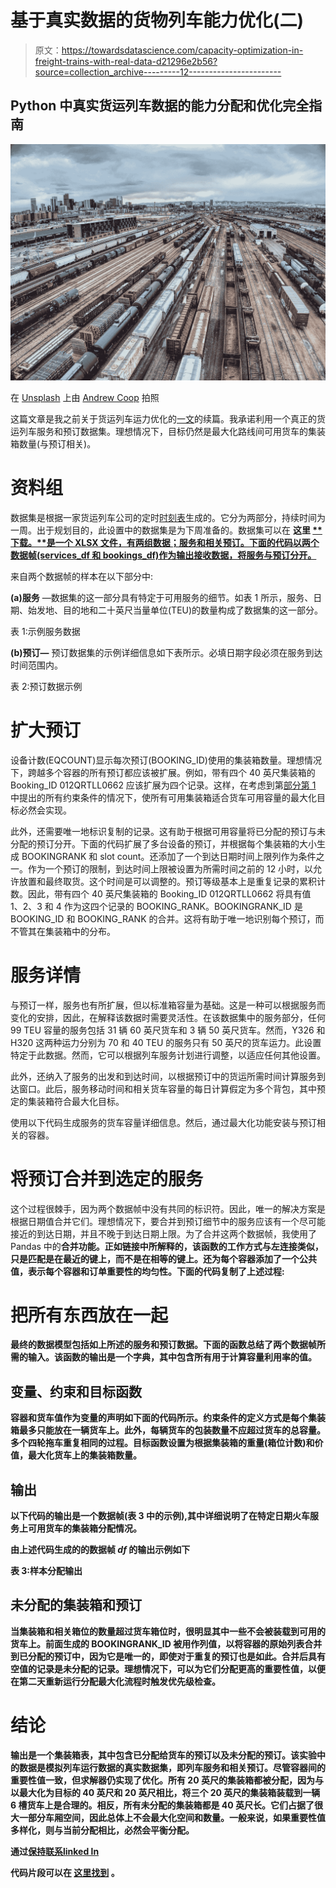 # 基于真实数据的货物列车能力优化(二)

> 原文：<https://towardsdatascience.com/capacity-optimization-in-freight-trains-with-real-data-d21296e2b56?source=collection_archive---------12----------------------->

## Python 中真实货运列车数据的能力分配和优化完全指南

![](img/fe65c794be354d55586f3afd0aeb1808.png)

在 [Unsplash](https://unsplash.com?utm_source=medium&utm_medium=referral) 上由 [Andrew Coop](https://unsplash.com/@andrewcoop?utm_source=medium&utm_medium=referral) 拍照

这篇文章是我之前关于货运列车运力优化的[一文](/capacity-optimization-in-freight-trains-part-1-4918f35a6433)的续篇。我承诺利用一个真正的货运列车服务和预订数据集。理想情况下，目标仍然是最大化路线间可用货车的集装箱数量(与预订相关)。

# 资料组

数据集是根据一家货运列车公司的定时[时刻表](https://www.kiwirailfreight.co.nz/rail-freight/timetable/)生成的。它分为两部分，持续时间为一周。出于规划目的，此设置中的数据集是为下周准备的。数据集可以在 **这里 [**下载。**是一个 XLSX 文件，有两组数据；服务和相关预订。下面的代码以两个数据帧(services_df 和 bookings_df)作为输出接收数据，将服务与预订分开。](https://github.com/wandabwa2004/CapacityOptimization/blob/main/MovementData.xlsx)**

来自两个数据帧的样本在以下部分中:

**(a)服务** —数据集的这一部分具有特定于可用服务的细节。如表 1 所示，服务、日期、始发地、目的地和二十英尺当量单位(TEU)的数量构成了数据集的这一部分。

表 1:示例服务数据

**(b)预订—** 预订数据集的示例详细信息如下表所示。必填日期字段必须在服务到达时间范围内。

表 2:预订数据示例

# 扩大预订

设备计数(EQCOUNT)显示每次预订(BOOKING_ID)使用的集装箱数量。理想情况下，跨越多个容器的所有预订都应该被扩展。例如，带有四个 40 英尺集装箱的 Booking_ID 012QRTLL0662 应该扩展为四个记录。这样，在考虑到第[部分第 1](/capacity-optimization-in-freight-trains-part-1-4918f35a6433) 中提出的所有约束条件的情况下，使所有可用集装箱适合货车可用容量的最大化目标必然会实现。

此外，还需要唯一地标识复制的记录。这有助于根据可用容量将已分配的预订与未分配的预订分开。下面的代码扩展了多台设备的预订，并根据每个集装箱的大小生成 BOOKINGRANK 和 slot count。还添加了一个到达日期时间上限列作为条件之一。作为一个预订的限制，到达时间上限被设置为所需时间之前的 12 小时，以允许放置和最终取货。这个时间是可以调整的。预订等级基本上是重复记录的累积计数。因此，带有四个 40 英尺集装箱的 Booking_ID 012QRTLL0662 将具有值 1、2、3 和 4 作为这四个记录的 BOOKING_RANK。BOOKINGRANK_ID 是 BOOKING_ID 和 BOOKING_RANK 的合并。这将有助于唯一地识别每个预订，而不管其在集装箱中的分布。

# 服务详情

与预订一样，服务也有所扩展，但以标准箱容量为基础。这是一种可以根据服务而变化的安排，因此，在解释该数据时需要灵活性。在该数据集中的服务部分，任何 99 TEU 容量的服务包括 31 辆 60 英尺货车和 3 辆 50 英尺货车。然而，Y326 和 H320 这两种运力分别为 70 和 40 TEU 的服务只有 50 英尺的货车运力。此设置特定于此数据。然而，它可以根据列车服务计划进行调整，以适应任何其他设置。

此外，还纳入了服务的出发和到达时间，以根据预订中的货运所需时间计算服务到达窗口。此后，服务移动时间和相关货车容量的每日计算假定为多个背包，其中预定的集装箱符合最大化目标。

使用以下代码生成服务的货车容量详细信息。然后，通过最大化功能安装与预订相关的容器。

# 将预订合并到选定的服务

这个过程很棘手，因为两个数据帧中没有共同的标识符。因此，唯一的解决方案是根据日期值合并它们。理想情况下，要合并到预订细节中的服务应该有一个尽可能接近的到达日期，并且不晚于到达日期上限。为了合并这两个数据帧，我使用了 Pandas 中的[](https://pandas.pydata.org/pandas-docs/version/0.25.0/reference/api/pandas.merge_asof.html)**合并功能。正如链接中所解释的，该函数的工作方式与左连接类似，只是匹配是在最近的键上，而不是在相等的键上。还为每个容器添加了一个公共值，表示每个容器和订单重要性的均匀性。下面的代码复制了上述过程:**

# **把所有东西放在一起**

**最终的数据模型包括如上所述的服务和预订数据。下面的函数总结了两个数据帧所需的输入。该函数的输出是一个字典，其中包含所有用于计算容量利用率的值。**

## **变量、约束和目标函数**

**容器和货车值作为变量的声明如下面的代码所示。约束条件的定义方式是每个集装箱最多只能放在一辆货车上。此外，每辆货车的包装数量不应超过货车的总容量。多个四轮拖车重复相同的过程。目标函数设置为根据集装箱的重量(箱位计数)和价值，最大化货车上的集装箱数量。**

## **输出**

**以下代码的输出是一个数据帧(表 3 中的示例),其中详细说明了在特定日期火车服务上可用货车的集装箱分配情况。**

**由上述代码生成的的数据帧 *df* 的输出示例如下**

**表 3:样本分配输出**

## **未分配的集装箱和预订**

**当集装箱和相关箱位的数量超过货车箱位时，很明显其中一些不会被装载到可用的货车上。前面生成的 BOOKINGRANK_ID 被用作列值，以将容器的原始列表合并到已分配的预订中，因为它是唯一的，即使对于重复的预订也是如此。合并后具有空值的记录是未分配的记录。理想情况下，可以为它们分配更高的重要性值，以便在第二天重新运行分配最大化流程时触发优先级检查。**

# **结论**

**输出是一个集装箱表，其中包含已分配给货车的预订以及未分配的预订。该实验中的数据是模拟列车运行数据的真实数据集，即列车服务和相关预订。尽管容器间的重要性值一致，但求解器仍实现了优化。所有 20 英尺的集装箱都被分配，因为与以最大化为目标的 40 英尺和 20 英尺相比，将三个 20 英尺的集装箱装载到一辆 6 槽货车上是合理的。相反，所有未分配的集装箱都是 40 英尺长。它们占据了很大一部分车厢空间，因此总体上不会最大化空间和数量。一般来说，如果重要性值多样化，则与当前分配相比，必然会平衡分配。**

**通过[保持联系**linked ln**](https://www.linkedin.com/in/wandabwaherman/)**

**代码片段可以在 [**这里找到**](https://github.com/wandabwa2004) **。****